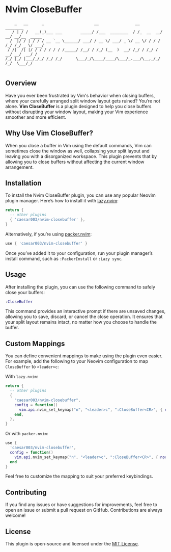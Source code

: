 # Nvim CloseBuffer

```
    _   __      _                      __                __          ________         
   / | / /   __(_)___ ___        _____/ /___  ________  / /_  __  __/ __/ __/__  _____
  /  |/ / | / / / __ `__ \______/ ___/ / __ \/ ___/ _ \/ __ \/ / / / /_/ /_/ _ \/ ___/
 / /|  /| |/ / / / / / / /_____/ /__/ / /_/ (__  )  __/ /_/ / /_/ / __/ __/  __/ /    
/_/ |_/ |___/_/_/ /_/ /_/      \___/_/\____/____/\___/_.___/\__,_/_/ /_/  \___/_/     
                                                                                      
```

## Overview

Have you ever been frustrated by Vim's behavior when closing buffers, where your carefully arranged split window layout gets ruined? You’re not alone. **Vim CloseBuffer** is a plugin designed to help you close buffers without disrupting your window layout, making your Vim experience smoother and more efficient.

## Why Use Vim CloseBuffer?

When you close a buffer in Vim using the default commands, Vim can sometimes close the window as well, collapsing your split layout and leaving you with a disorganized workspace. This plugin prevents that by allowing you to close buffers without affecting the current window arrangement.

## Installation

To install the Nvim CloseBuffer plugin, you can use any popular Neovim plugin manager. Here’s how to install it with [lazy.nvim](https://github.com/folke/lazy.nvim):

```lua
return {
  -- other plugins
  { 'caesar003/nvim-closebuffer' },
}
```

Alternatively, if you’re using [packer.nvim](https://github.com/wbthomason/packer.nvim):

```lua
use { 'caesar003/nvim-closebuffer' }
```

Once you’ve added it to your configuration, run your plugin manager’s install command, such as `:PackerInstall` or `:Lazy sync`.

## Usage

After installing the plugin, you can use the following command to safely close your buffers:

```lua
:CloseBuffer
```

This command provides an interactive prompt if there are unsaved changes, allowing you to save, discard, or cancel the close operation. It ensures that your split layout remains intact, no matter how you choose to handle the buffer.

## Custom Mappings

You can define convenient mappings to make using the plugin even easier. For example, add the following to your Neovim configuration to map `CloseBuffer` to `<leader>c`:

With `lazy.nvim`:

```lua
return {
  -- other plugins
  {
    "caesar003/nvim-closebuffer",
    config = function()
      vim.api.nvim_set_keymap("n", "<leader>c", ":CloseBuffer<CR>", { noremap = true, silent = true, desc = "Close Buffer" })
    end,
  },
}
```

Or with `packer.nvim`:

```lua
use {
  'caesar003/nvim-closebuffer',
  config = function()
    vim.api.nvim_set_keymap("n", "<leader>c", ":CloseBuffer<CR>", { noremap = true, silent = true, desc = "Close Buffer" })
  end
}
```

Feel free to customize the mapping to suit your preferred keybindings.

## Contributing

If you find any issues or have suggestions for improvements, feel free to open an issue or submit a pull request on GitHub. Contributions are always welcome!

## License

This plugin is open-source and licensed under the [MIT License](LICENSE).

